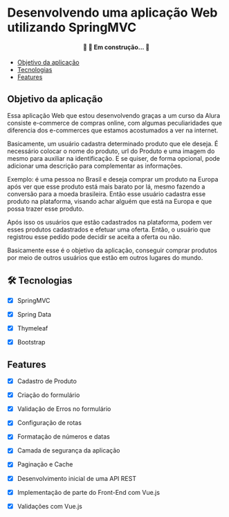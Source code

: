 # Desenvolvendo uma aplicação Web utilizando SpringMVC
<h4 align="center"> 
	🚧   🚀 Em construção...  🚧
</h4>

* [Objetivo da aplicação](#objetivo-da-aplicação)
* [Tecnologias](#tecnologias)
* [Features](#features)


## Objetivo da aplicação


Essa aplicação Web que estou desenvolvendo graças a um curso da Alura consiste e-commerce de compras online, com algumas peculiaridades que diferencia
dos e-commerces que estamos acostumados a ver na internet.

Basicamente, um usuário cadastra determinado produto que ele deseja.
É necessário colocar o nome do produto, url do Produto e uma imagem do mesmo para auxiliar na identificação. E se quiser,
de forma opcional, pode adicionar uma descrição para complementar as informações.

Exemplo: é uma pessoa no Brasil e deseja comprar um produto na Europa após ver que esse produto está mais
barato por lá, mesmo fazendo a conversão para a moeda brasileira. Então esse usuário cadastra esse produto na plataforma,
visando achar alguém que está na Europa e que possa trazer esse produto.

Após isso os usuários que estão cadastrados na plataforma, podem ver esses produtos cadastrados e efetuar uma oferta.
Então, o usuário que registrou esse pedido pode decidir se aceita a oferta ou não.

Basicamente esse é o objetivo da aplicação, conseguir comprar produtos por meio de outros usuários que estão em outros 
lugares do mundo.


## 🛠 Tecnologias

- [x] SpringMVC
- [x] Spring Data
- [x] Thymeleaf
- [x] Bootstrap


## Features

- [x] Cadastro de Produto
- [x] Criação do formulário
- [x] Validação de Erros no formulário
- [x] Configuração de rotas
- [x] Formatação de números e datas
- [x] Camada de segurança da aplicação
- [x] Paginação e Cache
- [x] Desenvolvimento inicial de uma API REST
- [x] Implementação de parte do Front-End com Vue.js
- [x] Validações com Vue.js













